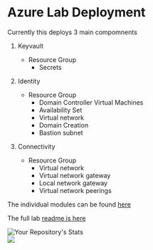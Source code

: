 # Azure Lab Deployment

Currently this deploys 3 main compomnents

1. Keyvault
   - Resource Group
     - Secrets

2. Identity
   - Resource Group
     - Domain Controller Virtual Machines
     - Availability Set
     - Virtual network
     - Domain Creation
     - Bastion subnet
3. Connectivity
   - Resource Group
     - Virtual network
     - Virtual network gateway
     - Local network gateway
     - Virtual network peerings

The individual modules can be found [here](./individualLabModules/)

The full lab [readme is here](./full-lab/readme.md)

![Your Repository's Stats](https://github-readme-stats.vercel.app/api/top-langs/?username=fskelly)  
![](https://img.shields.io/maintenance/yes/2021?style=plastic)

